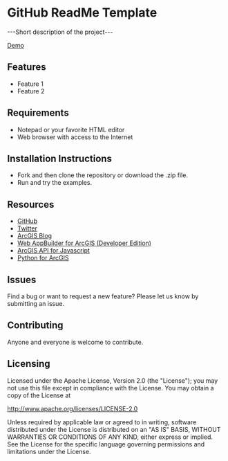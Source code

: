 # GitHub ReadMe Template

---Short description of the project---

[Demo](http://URLTODEMO)


## Features

* Feature 1
* Feature 2


## Requirements

* Notepad or your favorite HTML editor
* Web browser with access to the Internet


## Installation Instructions

* Fork and then clone the repository or download the .zip file. 
* Run and try the examples.


## Resources

* [GitHub](https://github.com/eaglegis)
* [Twitter](https://twitter.com/eaglegis)
* [ArcGIS Blog](http://blogs.esri.com/esri/arcgis)
* [Web AppBuilder for ArcGIS (Developer Edition)](https://developers.arcgis.com/web-appbuilder)
* [ArcGIS API for Javascript](https://developers.arcgis.com/en/javascript)
* [Python for ArcGIS](https://pro.arcgis.com/en/pro-app/arcpy)


## Issues

Find a bug or want to request a new feature?  Please let us know by submitting an issue.


## Contributing

Anyone and everyone is welcome to contribute. 


## Licensing

Licensed under the Apache License, Version 2.0 (the "License");
you may not use this file except in compliance with the License.
You may obtain a copy of the License at

   http://www.apache.org/licenses/LICENSE-2.0

Unless required by applicable law or agreed to in writing, software
distributed under the License is distributed on an "AS IS" BASIS,
WITHOUT WARRANTIES OR CONDITIONS OF ANY KIND, either express or implied.
See the License for the specific language governing permissions and
limitations under the License.